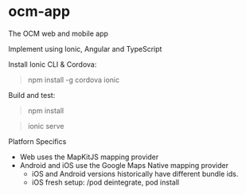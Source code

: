 # ocm-app
The OCM web and mobile app

Implement using Ionic, Angular and TypeScript

Install Ionic CLI & Cordova:
> npm install -g cordova ionic

Build and test:
> npm install

> ionic serve


Platforn Specifics
- Web uses the MapKitJS mapping provider
- Android and iOS use the Google Maps Native mapping provider
    - iOS and Android versions historically have different bundle ids.
    - iOS fresh setup: <ios>/pod deintegrate, pod install